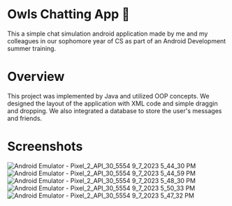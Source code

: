 # Owls Chatting App 🦉
This a simple chat simulation android application made by me and my colleagues in our sophomore year of CS as part of an Android Development summer training.
# Overview
This project was implemented by Java and utilized OOP concepts. We designed the layout of the application with XML code and simple draggin and dropping. We also integrated a database to store the user's messages and friends.
# Screenshots
![Android Emulator - Pixel_2_API_30_5554 9_7_2023 5_44_30 PM](https://github.com/EslamSalem/owls-chat-app/assets/55714424/93135fff-301e-4c07-a79b-2cc2525e9a1a)
![Android Emulator - Pixel_2_API_30_5554 9_7_2023 5_44_59 PM](https://github.com/EslamSalem/owls-chat-app/assets/55714424/3fa9a7a8-8591-48a7-a648-1821f08ea841)
![Android Emulator - Pixel_2_API_30_5554 9_7_2023 5_48_30 PM](https://github.com/EslamSalem/owls-chat-app/assets/55714424/650c3d20-a9cc-4b10-833e-121c0dea95be)
![Android Emulator - Pixel_2_API_30_5554 9_7_2023 5_50_33 PM](https://github.com/EslamSalem/owls-chat-app/assets/55714424/a45d89b6-1054-44b1-ba2a-f8f825bb2b14)
![Android Emulator - Pixel_2_API_30_5554 9_7_2023 5_47_32 PM](https://github.com/EslamSalem/owls-chat-app/assets/55714424/9b408525-86e4-4fdf-9c83-152edcc8a230)
